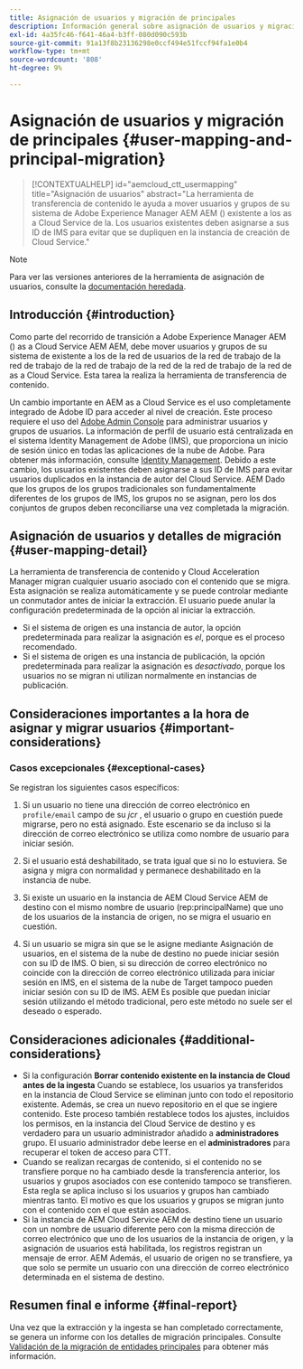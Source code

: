 ```yaml
---
title: Asignación de usuarios y migración de principales
description: Información general sobre asignación de usuarios y migración de principales
exl-id: 4a35fc46-f641-46a4-b3ff-080d090c593b
source-git-commit: 91a13f8b23136298e0ccf494e51fccf94fa1e0b4
workflow-type: tm+mt
source-wordcount: '808'
ht-degree: 9%

---
```


# Asignación de usuarios y migración de principales {#user-mapping-and-principal-migration}

>[!CONTEXTUALHELP]
>id="aemcloud_ctt_usermapping"
>title="Asignación de usuarios"
>abstract="La herramienta de transferencia de contenido le ayuda a mover usuarios y grupos de su sistema de Adobe Experience Manager AEM AEM () existente a los as a Cloud Service de la. Los usuarios existentes deben asignarse a sus ID de IMS para evitar que se dupliquen en la instancia de creación de Cloud Service."

>[!NOTE]
>Para ver las versiones anteriores de la herramienta de asignación de usuarios, consulte la [documentación heredada](/help/journey-migration/content-transfer-tool/user-mapping-tool-legacy/considerations-user-mapping-tool-legacy.md).

## Introducción {#introduction}

Como parte del recorrido de transición a Adobe Experience Manager AEM () as a Cloud Service AEM AEM, debe mover usuarios y grupos de su sistema de existente a los de la red de usuarios de la red de trabajo de la red de trabajo de la red de trabajo de la red de la red de trabajo de la red de as a Cloud Service. Esta tarea la realiza la herramienta de transferencia de contenido.

Un cambio importante en AEM as a Cloud Service es el uso completamente integrado de Adobe ID para acceder al nivel de creación. Este proceso requiere el uso del [Adobe Admin Console](https://helpx.adobe.com/es/enterprise/using/admin-console.html) para administrar usuarios y grupos de usuarios. La información de perfil de usuario está centralizada en el sistema Identity Management de Adobe (IMS), que proporciona un inicio de sesión único en todas las aplicaciones de la nube de Adobe. Para obtener más información, consulte [Identity Management](https://experienceleague.adobe.com/docs/experience-manager-cloud-service/content/overview/what-is-new-and-different.html#identity-management). Debido a este cambio, los usuarios existentes deben asignarse a sus ID de IMS para evitar usuarios duplicados en la instancia de autor del Cloud Service. AEM Dado que los grupos de los grupos tradicionales son fundamentalmente diferentes de los grupos de IMS, los grupos no se asignan, pero los dos conjuntos de grupos deben reconciliarse una vez completada la migración.

## Asignación de usuarios y detalles de migración {#user-mapping-detail}

La herramienta de transferencia de contenido y Cloud Acceleration Manager migran cualquier usuario asociado con el contenido que se migra. Esta asignación se realiza automáticamente y se puede controlar mediante un conmutador antes de iniciar la extracción. El usuario puede anular la configuración predeterminada de la opción al iniciar la extracción.

* Si el sistema de origen es una instancia de autor, la opción predeterminada para realizar la asignación es _el_, porque es el proceso recomendado.
* Si el sistema de origen es una instancia de publicación, la opción predeterminada para realizar la asignación es _desactivado_, porque los usuarios no se migran ni utilizan normalmente en instancias de publicación.

## Consideraciones importantes a la hora de asignar y migrar usuarios {#important-considerations}


### Casos excepcionales {#exceptional-cases}

Se registran los siguientes casos específicos:

1. Si un usuario no tiene una dirección de correo electrónico en `profile/email` campo de su *jcr* , el usuario o grupo en cuestión puede migrarse, pero no está asignado. Este escenario se da incluso si la dirección de correo electrónico se utiliza como nombre de usuario para iniciar sesión.

1. Si el usuario está deshabilitado, se trata igual que si no lo estuviera. Se asigna y migra con normalidad y permanece deshabilitado en la instancia de nube.

1. Si existe un usuario en la instancia de AEM Cloud Service AEM de destino con el mismo nombre de usuario (rep:principalName) que uno de los usuarios de la instancia de origen, no se migra el usuario en cuestión.

1. Si un usuario se migra sin que se le asigne mediante Asignación de usuarios, en el sistema de la nube de destino no puede iniciar sesión con su ID de IMS. O bien, si su dirección de correo electrónico no coincide con la dirección de correo electrónico utilizada para iniciar sesión en IMS, en el sistema de la nube de Target tampoco pueden iniciar sesión con su ID de IMS. AEM Es posible que puedan iniciar sesión utilizando el método tradicional, pero este método no suele ser el deseado o esperado.


## Consideraciones adicionales {#additional-considerations}

* Si la configuración **Borrar contenido existente en la instancia de Cloud antes de la ingesta** Cuando se establece, los usuarios ya transferidos en la instancia de Cloud Service se eliminan junto con todo el repositorio existente. Además, se crea un nuevo repositorio en el que se ingiere contenido. Este proceso también restablece todos los ajustes, incluidos los permisos, en la instancia del Cloud Service de destino y es verdadero para un usuario administrador añadido a **administradores** grupo. El usuario administrador debe leerse en el **administradores** para recuperar el token de acceso para CTT.
* Cuando se realizan recargas de contenido, si el contenido no se transfiere porque no ha cambiado desde la transferencia anterior, los usuarios y grupos asociados con ese contenido tampoco se transfieren. Esta regla se aplica incluso si los usuarios y grupos han cambiado mientras tanto. El motivo es que los usuarios y grupos se migran junto con el contenido con el que están asociados.
* Si la instancia de AEM Cloud Service AEM de destino tiene un usuario con un nombre de usuario diferente pero con la misma dirección de correo electrónico que uno de los usuarios de la instancia de origen, y la asignación de usuarios está habilitada, los registros registran un mensaje de error. AEM Además, el usuario de origen no se transfiere, ya que solo se permite un usuario con una dirección de correo electrónico determinada en el sistema de destino.

## Resumen final e informe {#final-report}

Una vez que la extracción y la ingesta se han completado correctamente, se genera un informe con los detalles de migración principales. Consulte [Validación de la migración de entidades principales](/help/journey-migration/content-transfer-tool/using-content-transfer-tool/validating-content-transfers.md#how-to-validate-principal-migration) para obtener más información.
